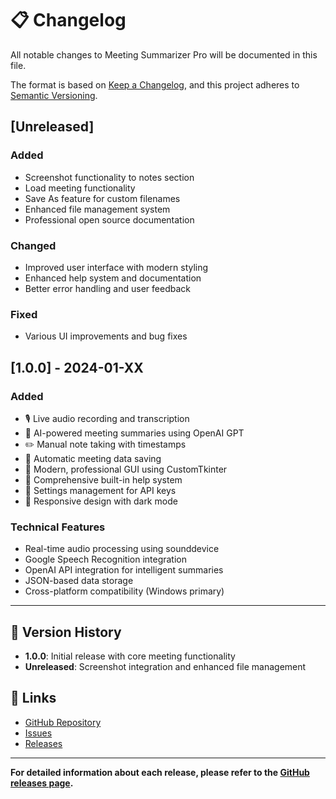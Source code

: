 # 📋 Changelog

All notable changes to Meeting Summarizer Pro will be documented in this file.

The format is based on [Keep a Changelog](https://keepachangelog.com/en/1.0.0/),
and this project adheres to [Semantic Versioning](https://semver.org/spec/v2.0.0.html).

## [Unreleased]

### Added
- Screenshot functionality to notes section
- Load meeting functionality
- Save As feature for custom filenames
- Enhanced file management system
- Professional open source documentation

### Changed
- Improved user interface with modern styling
- Enhanced help system and documentation
- Better error handling and user feedback

### Fixed
- Various UI improvements and bug fixes

## [1.0.0] - 2024-01-XX

### Added
- 🎙️ Live audio recording and transcription
- 🤖 AI-powered meeting summaries using OpenAI GPT
- ✏️ Manual note taking with timestamps
- 💾 Automatic meeting data saving
- 🎨 Modern, professional GUI using CustomTkinter
- 📖 Comprehensive built-in help system
- 🔧 Settings management for API keys
- 📱 Responsive design with dark mode

### Technical Features
- Real-time audio processing using sounddevice
- Google Speech Recognition integration
- OpenAI API integration for intelligent summaries
- JSON-based data storage
- Cross-platform compatibility (Windows primary)

---

## 📝 Version History

- **1.0.0**: Initial release with core meeting functionality
- **Unreleased**: Screenshot integration and enhanced file management

## 🔗 Links

- [GitHub Repository](https://github.com/satishkkrishnan/meeting-summarizer)
- [Issues](https://github.com/satishkkrishnan/meeting-summarizer/issues)
- [Releases](https://github.com/satishkkrishnan/meeting-summarizer/releases)

---

**For detailed information about each release, please refer to the [GitHub releases page](https://github.com/satishkkrishnan/meeting-summarizer/releases).**
